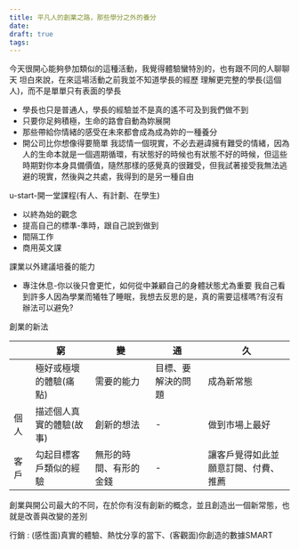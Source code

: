 ```yaml
---
title: 平凡人的創業之路，那些學分之外的養分
date: 
draft: true
tags:
---
```

今天很開心能夠參加類似的這種活動，我覺得體驗蠻特別的，也有跟不同的人聊聊天
坦白來說，在來這場活動之前我並不知道學長的經歷
理解更完整的學長(這個人)，而不是單單只有表面的學長

- 學長也只是普通人，學長的經驗並不是真的遙不可及到我們做不到
- 只要你足夠積極，生命的路會自動為妳展開
- 那些帶給你情緒的感受在未來都會成為成為妳的一種養分
- 開公司比你想像得要簡單
我認情一個現實，不必去避諱擁有難受的情緒，因為人的生命本就是一個週期循環，有狀態好的時候也有狀態不好的時候，但這些時期對你本身具備價值，隨然那樣的感覺真的很難受，但我試著接受我無法逃避的現實，然後與之共處，我得到的是另一種自由

u-start-開一堂課程(有人、有計劃、在學生)

- 以終為始的觀念
- 提高自己的標準-準時，跟自己說到做到
- 間隔工作
- 商用英文課

課業以外建議培養的能力
- 專注休息-你以後只會更忙，如何從中兼顧自己的身體狀態尤為重要
我自己看到許多人因為學業而犧牲了睡眠，我想去反思的是，真的需要這樣嗎?有沒有辦法可以避免?


創業的新法

|     | 窮             | 變           | 通         | 久                  |
| --- | ------------- | ----------- | --------- | ------------------ |
|     | 極好或極壞的體驗(痛點)  | 需要的能力       | 目標、要解決的問題 | 成為新常態              |
| 個人  | 描述個人真實的體驗(故事) | 創新的想法       | -         | 做到市場上最好            |
| 客戶  | 勾起目標客戶類似的經驗   | 無形的時間、有形的金錢 | -         | 讓客戶覺得如此並願意訂閱、付費、推薦 |
創業與開公司最大的不同，在於你有沒有創新的概念，並且創造出一個新常態，也就是改善與改變的差別

行銷 : (感性面)真實的體驗、熱忱分享的當下、(客觀面)你創造的數據SMART